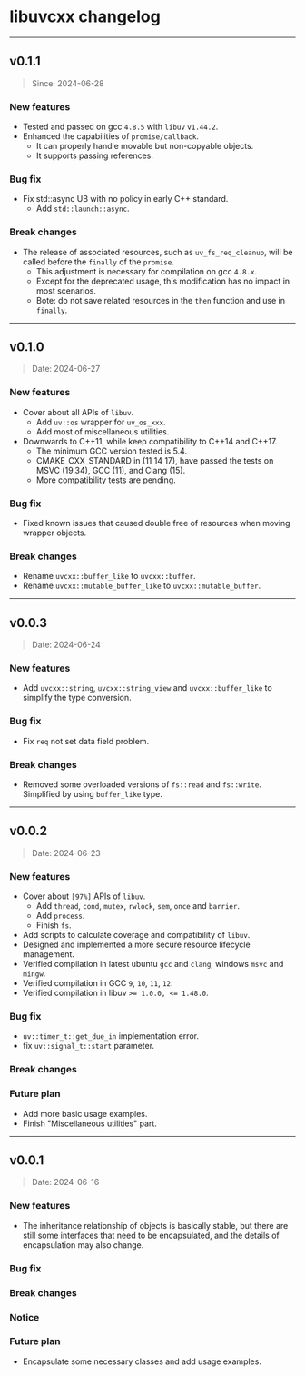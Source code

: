 # libuvcxx changelog

--------------------------------

## v0.1.1

> Since: 2024-06-28

### New features

- Tested and passed on gcc `4.8.5` with `libuv` `v1.44.2`.
- Enhanced the capabilities of `promise/callback`.
  - It can properly handle movable but non-copyable objects.
  - It supports passing references.

### Bug fix

- Fix std::async UB with no policy in early C++ standard.
  - Add `std::launch::async`.

### Break changes

- The release of associated resources, such as `uv_fs_req_cleanup`, will be called before the `finally` of the `promise`.
  - This adjustment is necessary for compilation on gcc `4.8.x`.
  - Except for the deprecated usage, this modification has no impact in most scenarios.
  - Bote: do not save related resources in the `then` function and use in `finally`.

--------------------------------

## v0.1.0

> Date: 2024-06-27

### New features

- Cover about all APIs of `libuv`.
  - Add `uv::os` wrapper for `uv_os_xxx`.
  - Add most of miscellaneous utilities.
- Downwards to C++11, while keep compatibility to C++14 and C++17.
  - The minimum GCC version tested is 5.4.
  - CMAKE_CXX_STANDARD in (11 14 17), have passed the tests on MSVC (19.34), GCC (11), and Clang (15).
  - More compatibility tests are pending.

### Bug fix

- Fixed known issues that caused double free of resources when moving wrapper objects.

### Break changes

- Rename `uvcxx::buffer_like` to `uvcxx::buffer`.
- Rename `uvcxx::mutable_buffer_like` to `uvcxx::mutable_buffer`.

--------------------------------

## v0.0.3

> Date: 2024-06-24

### New features

- Add `uvcxx::string`, `uvcxx::string_view` and `uvcxx::buffer_like` to simplify the type conversion.

### Bug fix

- Fix `req` not set data field problem.

### Break changes

- Removed some overloaded versions of `fs::read` and `fs::write`. Simplified by using `buffer_like` type. 

--------------------------------

## v0.0.2

> Date: 2024-06-23

### New features

- Cover about `[97%]` APIs of `libuv`.
  - Add `thread`, `cond`, `mutex`, `rwlock`, `sem`, `once` and `barrier`.
  - Add `process`.
  - Finish `fs`.
- Add scripts to calculate coverage and compatibility of `libuv`.
- Designed and implemented a more secure resource lifecycle management.
- Verified compilation in latest ubuntu `gcc` and `clang`, windows `msvc` and `mingw`.
- Verified compilation in GCC `9`, `10`, `11`, `12`.
- Verified compilation in libuv `>= 1.0.0, <= 1.48.0`.

### Bug fix

- `uv::timer_t::get_due_in` implementation error.
- fix `uv::signal_t::start` parameter.

### Break changes

### Future plan

- Add more basic usage examples.
- Finish "Miscellaneous utilities" part.

--------------------------------

## v0.0.1

> Date: 2024-06-16

### New features

- The inheritance relationship of objects is basically stable, but there are still some interfaces that need to be encapsulated, and the details of encapsulation may also change.

### Bug fix

### Break changes

### Notice

### Future plan

- Encapsulate some necessary classes and add usage examples.
